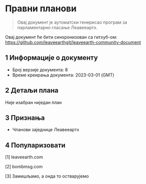 # Правни планови

>Овај документ је аутоматски генерисао програм за парламентарно гласање Леавееартх.

Овај документ ће бити синхронизован са гитхуб-ом: https://github.com/leaveearthgit/leaveearth-community-document

## 1 Информације о документу

- Број верзије документа: 8
- Време креирања документа: 2023-03-01 (GMT)

## 2 Детаљи плана

Није изабран ниједан план

## 3 Признања
* Чланови заједнице Леавееартх

## 4 Популаризовати
[1] leaveearth.com

[2] bombmsg.com

[3] Замишљамо, а онда то остварујемо